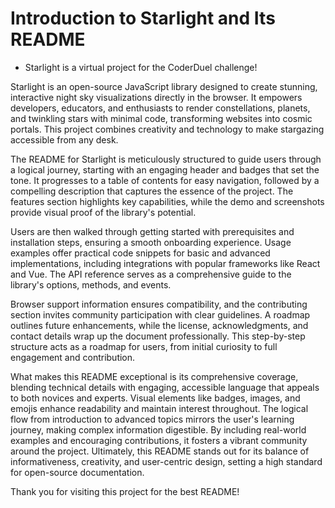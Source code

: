 # Introduction to Starlight and Its README

* Starlight is a virtual project for the CoderDuel challenge!

Starlight is an open-source JavaScript library designed to create stunning, interactive night sky visualizations directly in the browser. It empowers developers, educators, and enthusiasts to render constellations, planets, and twinkling stars with minimal code, transforming websites into cosmic portals. This project combines creativity and technology to make stargazing accessible from any desk.

The README for Starlight is meticulously structured to guide users through a logical journey, starting with an engaging header and badges that set the tone. It progresses to a table of contents for easy navigation, followed by a compelling description that captures the essence of the project. The features section highlights key capabilities, while the demo and screenshots provide visual proof of the library's potential.

Users are then walked through getting started with prerequisites and installation steps, ensuring a smooth onboarding experience. Usage examples offer practical code snippets for basic and advanced implementations, including integrations with popular frameworks like React and Vue. The API reference serves as a comprehensive guide to the library's options, methods, and events.

Browser support information ensures compatibility, and the contributing section invites community participation with clear guidelines. A roadmap outlines future enhancements, while the license, acknowledgments, and contact details wrap up the document professionally. This step-by-step structure acts as a roadmap for users, from initial curiosity to full engagement and contribution.

What makes this README exceptional is its comprehensive coverage, blending technical details with engaging, accessible language that appeals to both novices and experts. Visual elements like badges, images, and emojis enhance readability and maintain interest throughout. The logical flow from introduction to advanced topics mirrors the user's learning journey, making complex information digestible. By including real-world examples and encouraging contributions, it fosters a vibrant community around the project. Ultimately, this README stands out for its balance of informativeness, creativity, and user-centric design, setting a high standard for open-source documentation.

Thank you for visiting this project for the best README!